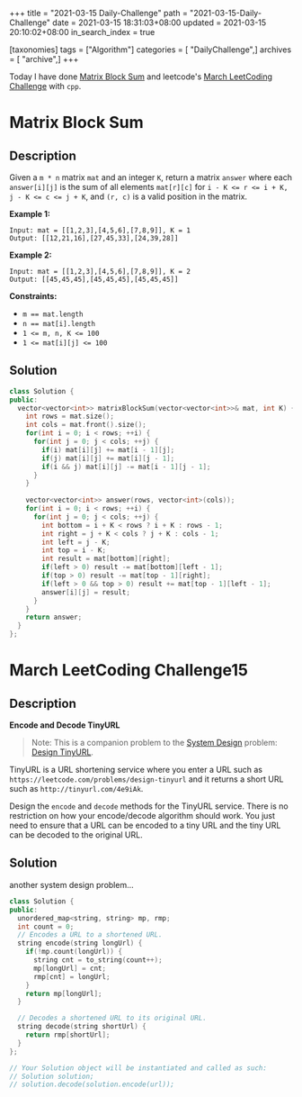 +++
title = "2021-03-15 Daily-Challenge"
path = "2021-03-15-Daily-Challenge"
date = 2021-03-15 18:31:03+08:00
updated = 2021-03-15 20:10:02+08:00
in_search_index = true

[taxonomies]
tags = ["Algorithm"]
categories = [ "DailyChallenge",]
archives = [ "archive",]
+++

Today I have done [Matrix Block Sum](https://leetcode.com/problems/matrix-block-sum/) and leetcode's [March LeetCoding Challenge](https://leetcode.com/explore/challenge/card/march-leetcoding-challenge-2021/590/week-3-march-15th-march-21st/3673/) with `cpp`.

<!-- more -->

# Matrix Block Sum

## Description

Given a `m * n` matrix `mat` and an integer `K`, return a matrix `answer` where each `answer[i][j]` is the sum of all elements `mat[r][c]` for `i - K <= r <= i + K, j - K <= c <= j + K`, and `(r, c)` is a valid position in the matrix.

 

**Example 1:**

```
Input: mat = [[1,2,3],[4,5,6],[7,8,9]], K = 1
Output: [[12,21,16],[27,45,33],[24,39,28]]
```

**Example 2:**

```
Input: mat = [[1,2,3],[4,5,6],[7,8,9]], K = 2
Output: [[45,45,45],[45,45,45],[45,45,45]]
```

 

**Constraints:**

- `m == mat.length`
- `n == mat[i].length`
- `1 <= m, n, K <= 100`
- `1 <= mat[i][j] <= 100`

## Solution

``` cpp
class Solution {
public:
  vector<vector<int>> matrixBlockSum(vector<vector<int>>& mat, int K) {
    int rows = mat.size();
    int cols = mat.front().size();
    for(int i = 0; i < rows; ++i) {
      for(int j = 0; j < cols; ++j) {
        if(i) mat[i][j] += mat[i - 1][j];
        if(j) mat[i][j] += mat[i][j - 1];
        if(i && j) mat[i][j] -= mat[i - 1][j - 1];
      }
    }
    
    vector<vector<int>> answer(rows, vector<int>(cols));
    for(int i = 0; i < rows; ++i) {
      for(int j = 0; j < cols; ++j) {
        int bottom = i + K < rows ? i + K : rows - 1;
        int right = j + K < cols ? j + K : cols - 1;
        int left = j - K;
        int top = i - K;
        int result = mat[bottom][right];
        if(left > 0) result -= mat[bottom][left - 1];
        if(top > 0) result -= mat[top - 1][right];
        if(left > 0 && top > 0) result += mat[top - 1][left - 1];
        answer[i][j] = result;
      }
    }
    return answer;
  }
};

```

# March LeetCoding Challenge15

## Description

**Encode and Decode TinyURL**

> Note: This is a companion problem to the [System Design](https://leetcode.com/discuss/interview-question/system-design/) problem: [Design TinyURL](https://leetcode.com/discuss/interview-question/124658/Design-a-URL-Shortener-(-TinyURL-)-System/).

TinyURL is a URL shortening service where you enter a URL such as `https://leetcode.com/problems/design-tinyurl` and it returns a short URL such as `http://tinyurl.com/4e9iAk`.

Design the `encode` and `decode` methods for the TinyURL service. There is no restriction on how your encode/decode algorithm should work. You just need to ensure that a URL can be encoded to a tiny URL and the tiny URL can be decoded to the original URL.

## Solution

another system design problem...

``` cpp
class Solution {
public:
  unordered_map<string, string> mp, rmp;
  int count = 0;
  // Encodes a URL to a shortened URL.
  string encode(string longUrl) {
    if(!mp.count(longUrl)) {
      string cnt = to_string(count++);
      mp[longUrl] = cnt;
      rmp[cnt] = longUrl;
    }
    return mp[longUrl];
  }

  // Decodes a shortened URL to its original URL.
  string decode(string shortUrl) {
    return rmp[shortUrl];
  }
};

// Your Solution object will be instantiated and called as such:
// Solution solution;
// solution.decode(solution.encode(url));
```
